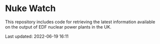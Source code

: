 # Nuke Watch

This repository includes code for retrieving the latest information available on the output of EDF nuclear power plants in the UK.

Last updated: 2022-06-19 16:11